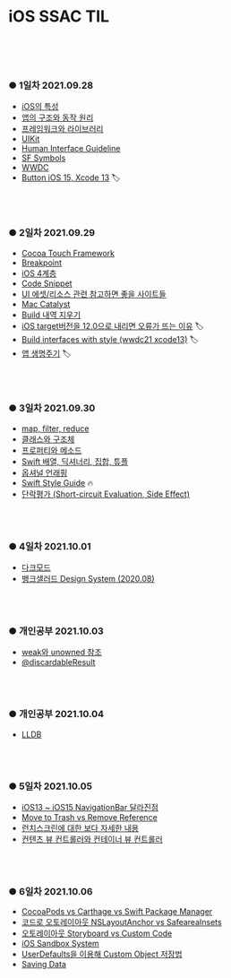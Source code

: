 # iOS SSAC TIL
</br>
</br>
</br>

### ● 1일차 2021.09.28

- [iOS의 특성](https://github.com/Youngminah/iosNote/issues/8)
- [앱의 구조와 동작 원리](https://github.com/Youngminah/iosNote/issues/7)
- [프레임워크와 라이브러리](https://github.com/Youngminah/iosNote/issues/6)
- [UIKit](https://github.com/Youngminah/iosNote/issues/5)
- [Human Interface Guideline](https://github.com/Youngminah/iosNote/issues/4)
- [SF Symbols](https://github.com/Youngminah/iosNote/issues/3)
- [WWDC](https://github.com/Youngminah/iosNote/issues/2)
- [Button iOS 15, Xcode 13](https://github.com/Youngminah/iosNote/issues/9) 🏷

</br>
</br>

### ● 2일차 2021.09.29

- [Cocoa Touch Framework](https://github.com/Youngminah/iosNote/issues/17)
- [Breakpoint](https://github.com/Youngminah/iosNote/issues/16)
- [iOS 4계층](https://github.com/Youngminah/iosNote/issues/15)
- [Code Snippet](https://github.com/Youngminah/iosNote/issues/14)
- [UI 에셋/리소스 관련 참고하면 좋을 사이트들](https://github.com/Youngminah/iosNote/issues/13)
- [Mac Catalyst](https://github.com/Youngminah/iosNote/issues/12)
- [Build 내역 지우기](https://github.com/Youngminah/iosNote/issues/11)
- [iOS target버전을 12.0으로 내리면 오류가 뜨는 이유](https://github.com/Youngminah/iosNote/issues/10) 🏷
- [Build interfaces with style (wwdc21 xcode13)](https://github.com/Youngminah/iosNote/issues/18) 🏷
- [앱 생명주기](https://github.com/Youngminah/iosNote/issues/19) 🏷
</br>
</br>


### ● 3일차 2021.09.30

- [map, filter, reduce](https://github.com/Youngminah/iosNote/issues/24)
- [클래스와 구조체](https://github.com/Youngminah/iosNote/issues/23)
- [프로퍼티와 메소드](https://github.com/Youngminah/iosNote/issues/22)
- [Swift 배열, 딕셔너리, 집합, 튜플](https://github.com/Youngminah/iosNote/issues/21)
- [옵셔널 언래핑](https://github.com/Youngminah/iosNote/issues/20)
- [Swift Style Guide](https://github.com/Youngminah/iosNote/issues/25) 🔥
- [단락평가 (Short-circuit Evaluation, Side Effect)](https://github.com/Youngminah/iosNote/issues/26)
</br>
</br>


### ● 4일차 2021.10.01

- [다크모드](https://github.com/Youngminah/iosNote/issues/27)
- [뱅크샐러드 Design System (2020.08)](https://github.com/Youngminah/iosNote/issues/28)

</br>
</br>


### ● 개인공부 2021.10.03
- [weak와 unowned 참조](https://github.com/Youngminah/iosNote/issues/30)
- [@discardableResult](https://github.com/Youngminah/iosNote/issues/29)

</br>
</br>


### ● 개인공부 2021.10.04
- [LLDB](https://github.com/Youngminah/iosNote/issues/31)

</br>
</br>


### ● 5일차 2021.10.05

- [iOS13 ~ iOS15 NavigationBar 달라진점](https://github.com/Youngminah/iosNote/issues/32)
- [Move to Trash vs Remove Reference](https://github.com/Youngminah/iosNote/issues/33)
- [런치스크린에 대한 보다 자세한 내용](https://github.com/Youngminah/iosNote/issues/34)
- [컨텐츠 뷰 컨트롤러와 컨테이너 뷰 컨트롤러](https://github.com/Youngminah/iosNote/issues/35)


</br>
</br>


### ● 6일차 2021.10.06

- [CocoaPods vs Carthage vs Swift Package Manager](https://github.com/Youngminah/iosNote/issues/37)
- [코드로 오토레이아웃 NSLayoutAnchor vs SafeareaInsets](https://github.com/Youngminah/iosNote/issues/36)
- [오토레이아웃 Storyboard vs Custom Code](https://github.com/Youngminah/iosNote/issues/39)
- [iOS Sandbox System](https://github.com/Youngminah/iosNote/issues/42)
- [UserDefaults을 이용해 Custom Object 저장법](https://github.com/Youngminah/iosNote/issues/41)
- [Saving Data](https://github.com/Youngminah/iosNote/issues/40)

</br>
</br>
</br>
</br>


